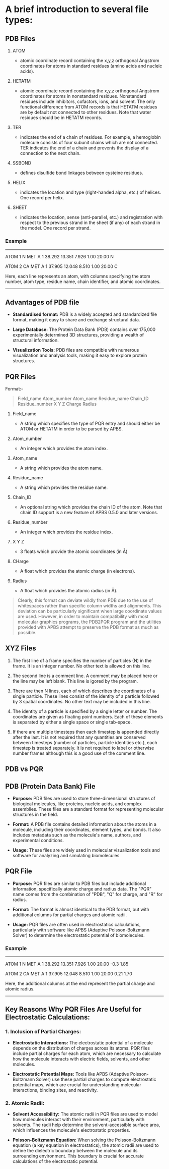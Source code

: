 # A brief introduction to several file types:

## PDB Files

1. ATOM
    - atomic coordinate record containing the x,y,z orthogonal Angstrom coordinates for atoms in standard residues (amino acids and nucleic acids).

2. HETATM
    - atomic coordinate record containing the x,y,z orthogonal Angstrom coordinates for atoms in nonstandard residues. Nonstandard residues include inhibitors, cofactors, ions, and solvent. The only functional difference from ATOM records is that HETATM residues are by default not connected to other residues. Note that water residues should be in HETATM records.

3. TER
    - indicates the end of a chain of residues. For example, a hemoglobin molecule consists of four subunit chains which are not connected. TER indicates the end of a chain and prevents the display of a connection to the next chain.

4. SSBOND
    - defines disulfide bond linkages between cysteine residues.

5. HELIX
    - indicates the location and type (right-handed alpha, etc.) of helices. One record per helix.

6. SHEET
    - indicates the location, sense (anti-parallel, etc.) and registration with respect to the previous strand in the sheet (if any) of each strand in the model. One record per strand.

### Example
____
ATOM      1  N   MET A   1      38.292  13.351   7.926  1.00 20.00           N

ATOM      2  CA  MET A   1      37.905  12.048   8.510  1.00 20.00           C

Here, each line represents an atom, with columns specifying the atom number, atom type, residue name, chain identifier, and atomic coordinates.
___

## Advantages of PDB file
* **Standardised format:** PDB is a widely accepted and standardized file format, making it easy to share and exchange structural data.

* **Large Database:** The Protein Data Bank (PDB) contains over 175,000 experimentally determined 3D structures, providing a wealth of structural information.

*  **Visualization Tools:** PDB files are compatible with numerous visualization and analysis tools, making it easy to explore protein structures.

## PQR Files

Format:-
> Field_name Atom_number Atom_name Residue_name Chain_ID Residue_number X Y Z Charge Radius

1. Field_name
    - A string which specifies the type of PQR entry and should either be ATOM or HETATM in order to be parsed by APBS.

2. Atom_number
    - An integer which provides the atom index.

3. Atom_name
    - A string which provides the atom name.

4. Residue_name
    - A string which provides the residue name.

5. Chain_ID
    - An optional string which provides the chain ID of the atom. Note that chain ID support is a new feature of APBS 0.5.0 and later versions.

6. Residue_number
    - An integer which provides the residue index.

7. X Y Z
    - 3 floats which provide the atomic coordinates (in Å)

8. CHarge
    - A float which provides the atomic charge (in electrons).

9. Radius
    - A float which provides the atomic radius (in Å).

> Clearly, this format can deviate wildly from PDB due to the use of whitespaces rather than specific column widths and alignments. This deviation can be particularly significant when large coordinate values are used. However, in order to maintain compatibility with most molecular graphics programs, the PDB2PQR program and the utilities provided with APBS attempt to preserve the PDB format as much as possible.

## XYZ Files

1. The first line of a frame specifies the number of particles (N) in the frame. It is an integer number. No other text is allowed on this line.

2. The second line is a comment line. A comment may be placed here or the line may be left blank. This line is igored by the program.

3. There are then N lines, each of which describes the coordinates of a single particle. These lines consist of the identity of a particle followed by 3 spatial coordinates. No other text may be included in this line.

4. The identity of a particle is specified by a single letter or number. The coordinates are given as floating point numbers. Each of these elements is separated by either a single space or single tab-space.

5. If there are multiple timesteps then each timestep is appended directly after the last. It is not required that any quantities are conserved between timesteps (number of particles, particle identities etc.), each timestep is treated separately. It is not required to label or otherwise number frames although this is a good use of the comment line.

## PDB vs PQR
## PDB (Protein Data Bank) File

* **Purpose:**  PDB files are used to store three-dimensional structures of biological molecules, like proteins, nucleic acids, and complex assemblies. These files are a standard format for representing molecular structures in the field.

* **Format:** A PDB file contains detailed information about the atoms in a molecule, including their coordinates, element types, and bonds. It also includes metadata such as the molecule's name, authors, and experimental conditions.

* **Usage:** These files are widely used in molecular visualization tools and software for analyzing and simulating biomolecules



## PQR File
* **Purpose:** PQR files are similar to PDB files but include additional information, specifically atomic charge and radius data. The "PQR" name comes from the combination of "PDB", "Q" for charge, and "R" for radius.

* **Format:** The format is almost identical to the PDB format, but with additional columns for partial charges and atomic radii.
* **Usage:** PQR files are often used in electrostatics calculations, particularly with software like APBS (Adaptive Poisson-Boltzmann Solver) to determine the electrostatic potential of biomolecules.

### Example
___
ATOM      1  N   MET A   1      38.292  13.351   7.926  1.00 20.00      -0.3    1.85

ATOM      2  CA  MET A   1      37.905  12.048   8.510  1.00 20.00      0.21    1.70

Here, the additional columns at the end represent the partial charge and atomic radius.
___________



## Key Reasons Why PQR Files Are Useful for Electrostatic Calculations:

### 1. Inclusion of Partial Charges:
* **Electrostatic Interactions:** The electrostatic potential of a molecule depends on the distribution of charges across its atoms. PQR files include partial charges for each atom, which are necessary to calculate how the molecule interacts with electric fields, solvents, and other molecules. 

* **Electrostatic Potential Maps:** Tools like APBS (Adaptive Poisson-Boltzmann Solver) use these partial charges to compute electrostatic potential maps, which are crucial for understanding molecular interactions, binding sites, and reactivity.

### 2. Atomic Radii:
* **Solvent Accessibility:** The atomic radii in PQR files are used to model how molecules interact with their environment, particularly with solvents. The radii help determine the solvent-accessible surface area, which influences the molecule's electrostatic properties.

* **Poisson-Boltzmann Equation:** When solving the Poisson-Boltzmann equation (a key equation in electrostatics), the atomic radii are used to define the dielectric boundary between the molecule and its surrounding environment. This boundary is crucial for accurate calculations of the electrostatic potential.
